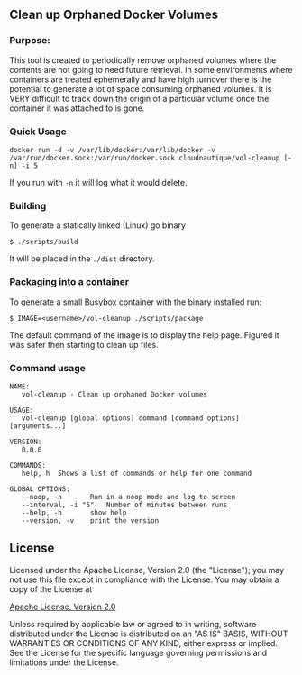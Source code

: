 ## Clean up Orphaned Docker Volumes

### Purpose:
This tool is created to periodically remove orphaned volumes where the contents are not going to need future retrieval. In some environments where containers are treated ephemerally and  have high turnover there is the potential to generate a lot of space consuming orphaned volumes. It is VERY difficult to track down the origin of a particular volume once the container it was attached to is gone.

### Quick Usage

```
docker run -d -v /var/lib/docker:/var/lib/docker -v /var/run/docker.sock:/var/run/docker.sock cloudnautique/vol-cleanup [-n] -i 5
```

If you run with `-n` it will log what it would delete.

### Building

To generate a statically linked (Linux) go binary

```$ ./scripts/build```

It will be placed in the `./dist` directory.

### Packaging into a container

To generate a small Busybox container with the binary installed run:

`$ IMAGE=<username>/vol-cleanup ./scripts/package`

The default command of the image is to display the help page. Figured it was safer then starting to clean up files. 

### Command usage

```
NAME:
   vol-cleanup - Clean up orphaned Docker volumes

USAGE:
   vol-cleanup [global options] command [command options] [arguments...]

VERSION:
   0.0.0

COMMANDS:
   help, h	Shows a list of commands or help for one command

GLOBAL OPTIONS:
   --noop, -n		Run in a noop mode and log to screen
   --interval, -i "5"	Number of minutes between runs
   --help, -h		show help
   --version, -v	print the version
```


## License

Licensed under the Apache License, Version 2.0 (the "License"); you may not use this file except in compliance with the License. You may obtain a copy of the License at

[Apache License, Version 2.0](http://www.apache.org/licenses/LICENSE-2.0)

Unless required by applicable law or agreed to in writing, software distributed under the License is distributed on an "AS IS" BASIS, WITHOUT WARRANTIES OR CONDITIONS OF ANY KIND, either express or implied. See the License for the specific language governing permissions and limitations under the License.